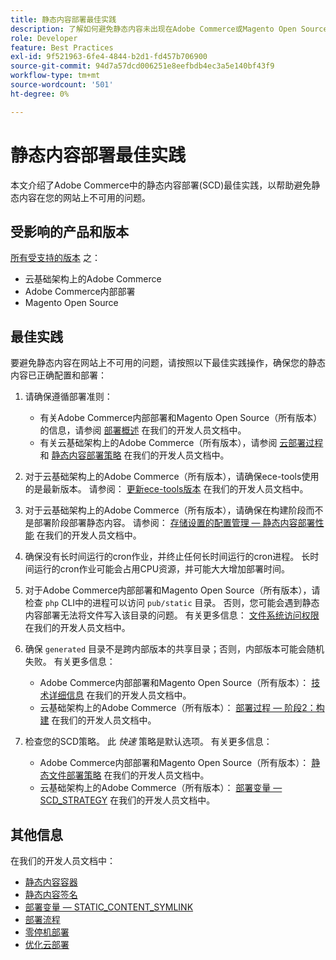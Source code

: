 ```yaml
---
title: 静态内容部署最佳实践
description: 了解如何避免静态内容未出现在Adobe Commerce或Magento Open Source店面中的问题。
role: Developer
feature: Best Practices
exl-id: 9f521963-6fe4-4844-b2d1-fd457b706900
source-git-commit: 94d7a57dcd006251e8eefbdb4ec3a5e140bf43f9
workflow-type: tm+mt
source-wordcount: '501'
ht-degree: 0%

---
```


# 静态内容部署最佳实践

本文介绍了Adobe Commerce中的静态内容部署(SCD)最佳实践，以帮助避免静态内容在您的网站上不可用的问题。

## 受影响的产品和版本

[所有受支持的版本](../../../release/versions.md) 之：

* 云基础架构上的Adobe Commerce
* Adobe Commerce内部部署
* Magento Open Source

## 最佳实践

要避免静态内容在网站上不可用的问题，请按照以下最佳实践操作，确保您的静态内容已正确配置和部署：

1. 请确保遵循部署准则：
   * 有关Adobe Commerce内部部署和Magento Open Source（所有版本）的信息，请参阅 [部署概述](../../../configuration/deployment/overview.md) 在我们的开发人员文档中。
   * 有关云基础架构上的Adobe Commerce（所有版本），请参阅 [云部署过程](https://devdocs.magento.com/cloud/deploy/cloud-deployment-process.html) 和 [静态内容部署策略](https://devdocs.magento.com/cloud/deploy/static-content-deployment.html) 在我们的开发人员文档中。

1. 对于云基础架构上的Adobe Commerce（所有版本），请确保ece-tools使用的是最新版本。 请参阅： [更新ece-tools版本](https://devdocs.magento.com/cloud/release-notes/ece-release-notes.html) 在我们的开发人员文档中。
1. 对于云基础架构上的Adobe Commerce（所有版本），请确保在构建阶段而不是部署阶段部署静态内容。 请参阅： [存储设置的配置管理 — 静态内容部署性能](https://devdocs.magento.com/cloud/live/sens-data-over.html#cloud-confman-scd-over) 在我们的开发人员文档中。
1. 确保没有长时间运行的cron作业，并终止任何长时间运行的cron进程。 长时间运行的cron作业可能会占用CPU资源，并可能大大增加部署时间。
1. 对于Adobe Commerce内部部署和Magento Open Source（所有版本），请检查 `php` CLI中的进程可以访问 `pub/static` 目录。 否则，您可能会遇到静态内容部署无法将文件写入该目录的问题。 有关更多信息： [文件系统访问权限](https://experienceleague.adobe.com/docs/commerce-operations/configuration-guide/deployment/file-system-permissions.html) 在我们的开发人员文档中。
1. 确保 `generated` 目录不是跨内部版本的共享目录；否则，内部版本可能会随机失败。 有关更多信息：
   * Adobe Commerce内部部署和Magento Open Source（所有版本）： [技术详细信息](https://experienceleague.adobe.com/docs/commerce-operations/configuration-guide/deployment/technical-details.html) 在我们的开发人员文档中。
   * 云基础架构上的Adobe Commerce（所有版本）： [部署过程 — 阶段2：构建](https://devdocs.magento.com/cloud/reference/discover-deploy.html#cloud-deploy-over-phases-build) 在我们的开发人员文档中。

1. 检查您的SCD策略。 此 *快速* 策略是默认选项。 有关更多信息：
   * Adobe Commerce内部部署和Magento Open Source（所有版本）： [静态文件部署策略](https://experienceleague.adobe.com/docs/commerce-operations/configuration-guide/cli/static-view/static-view-file-strategy.html) 在我们的开发人员文档中。
   * 云基础架构上的Adobe Commerce（所有版本）： [部署变量 — SCD\_STRATEGY](https://devdocs.magento.com/cloud/env/variables-deploy.html#scd_strategy) 在我们的开发人员文档中。

## 其他信息

在我们的开发人员文档中：

* [静态内容容器](https://developer.adobe.com/commerce/admin-developer/pattern-library/containers/static-content/)
* [静态内容签名](https://experienceleague.adobe.com/docs/commerce-operations/configuration-guide/cache/static-content-signing.html)
* [部署变量 — STATIC\_CONTENT\_SYMLINK](https://devdocs.magento.com/cloud/env/variables-deploy.html#static_content_symlink)
* [部署流程](../../../performance/deployment-flow.md)
* [零停机部署](https://devdocs.magento.com/cloud/deploy/reduce-downtime.html)
* [优化云部署](https://devdocs.magento.com/cloud/deploy/optimize-cloud-deployment.html)
